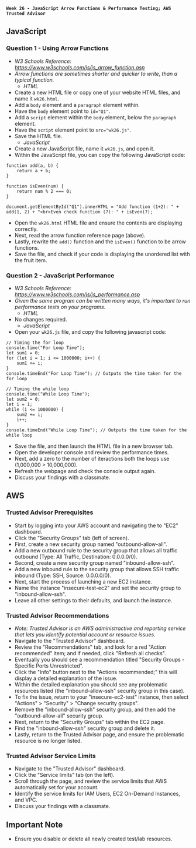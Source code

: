 **`Week 26 - JavaScript Arrow Functions & Performance Testing; AWS Trusted Advisor`**

## JavaScript

### Question 1 - Using Arrow Functions
- *W3 Schools Reference: https://www.w3schools.com/js/js_arrow_function.asp*
- *Arrow functions are sometimes shorter and quicker to write, than a typical function.*
  - *HTML*
- Create a new HTML file or copy one of your website HTML files, and name it `wk26.html`.
- Add a `body` element and a `paragraph` element within.
- Have the `body` element point to `id="Q1"`.
- Add a `script` element within the `body` element, below the `paragraph` element.
- Have the `script` element point to `src="wk26.js"`. 
- Save the HTML file.
  - *JavaScript*
- Create a new JavaScript file, name it `wk26.js`, and open it.
- Within the JavaScript file, you can copy the following JavaScript code:
```
function add(a, b) {
    return a + b;
}

function isEven(num) {
    return num % 2 === 0;
}

document.getElementById("Q1").innerHTML = "Add function (1+2): " + add(1, 2) + "<br>Even check function (7): " + isEven(7);
```
- Open the  `wk26.html` HTML file and ensure the contents are displaying correctly.
- Next, read the arrow function reference page (above).
- Lastly, rewrite the `add()` function and the `isEven()` function to be arrow functions.
- Save the file, and check if your code is displaying the unordered list with the fruit item.

### Question 2 - JavaScript Performance
- *W3 Schools Reference: https://www.w3schools.com/js/js_performance.asp*
- *Given the same program can be written many ways, it's important to run performance tests on your programs.*
  - *HTML*
- No changes required.
  - *JavaScript*
- Open your `wk26.js` file, and copy the following javascript code:
```
// Timing the for loop
console.time("For Loop Time");
let sum1 = 0;
for (let i = 1; i <= 1000000; i++) {
    sum1 += i;
}
console.timeEnd("For Loop Time"); // Outputs the time taken for the for loop

// Timing the while loop
console.time("While Loop Time");
let sum2 = 0;
let i = 1;
while (i <= 1000000) {
    sum2 += i;
    i++;
}
console.timeEnd("While Loop Time"); // Outputs the time taken for the while loop
```
- Save the file, and then launch the HTML file in a new browser tab.
- Open the developer console and review the performance times.
- Next, add a zero to the number of iteractions both the loops use (1,000,000 > 10,000,000).
- Refresh the webpage and check the console output again.
- Discuss your findings with a classmate.

## AWS

### Trusted Advisor Prerequisites
- Start by logging into your AWS account and navigating the to "EC2" dashboard.
- Click the "Security Groups" tab (left of screen).
- First, create a new security group named "outbound-allow-all".
- Add a new outbound rule to the security group that allows all traffic outbound (Type: All Traffic, Destination: 0.0.0.0/0).
- Second, create a new security group named "inbound-allow-ssh".
- Add a new inbound rule to the security group that allows SSH traffic inbound (Type: SSH, Source: 0.0.0.0/0).
- Next, start the process of launching a new EC2 instance.
- Name the instance "insecure-test-ec2" and set the security group to "inbound-allow-ssh".
- Leave all other settings to their defaults, and launch the instance.

### Trusted Advisor Recommendations
- *Note: Trusted Advisor is an AWS administractive and reporting service that lets you identify potential account or resource issues.*
- Navigate to the "Trusted Advisor" dashboard.
- Review the "Recommendations" tab, and look for a red "Action recommended" item; and if needed, click "Refresh all checks".
- Eventually you should see a recommendation titled "Security Groups - Specific Ports Unrestricted".
- Click the "Info" button next to the "Actions recommended;" this will display a detailed explanation of the issue.
- Within the detailed explanation you should see any problematic resources listed (the "inbound-allow-ssh" security group in this case).
- To fix the issue, return to your "insecure-ec2-test" instance, then select "Actions" > "Security" > "Change security groups".
- Remove the "inbound-allow-ssh" security group, and then add the "outbound-allow-all" security group.
- Next, return to the "Security Groups" tab within the EC2 page.
- Find the "inbound-allow-ssh" security group and delete it.
- Lastly, return to the Trusted Advisor page, and ensure the problematic resource is no longer listed.

### Trusted Advisor Service Limits
- Navigate to the "Trusted Advisor" dashboard.
- Click the "Service limits" tab (on the left).
- Scroll through the page, and review the service limits that AWS automatically set for your account.
- Identify the service limits for IAM Users, EC2 On-Demand Instances, and VPC.
- Discuss your findings with a classmate.

## Important Note
- Ensure you disable or delete all newly created test/lab resources.
